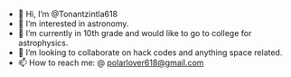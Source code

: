 - 👋 Hi, I’m @Tonantzintla618
- 👀 I’m interested in astronomy.
- 🌱 I’m currently in 10th grade and would like to go to college for astrophysics.
- 💞️ I’m looking to collaborate on hack codes and anything space related.
- 📫 How to reach me: @ polarlover618@gmail.com

<!---
Tonantzintla618/Tonantzintla618 is a ✨ special ✨ repository because its `README.md` (this file) appears on your GitHub profile.
You can click the Preview link to take a look at your changes.
--->
